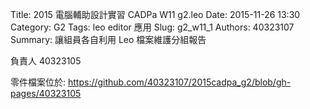 Title: 2015 電腦輔助設計實習 CADPa W11 g2.leo 
Date: 2015-11-26 13:30
Category: G2
Tags: leo editor 應用
Slug: g2_w11_1
Authors: 40323107
Summary: 讓組員各自利用 Leo 檔案維護分組報告

負責人  40323105  

零件檔案位於: <https://github.com/40323107/2015cadpa_g2/blob/gh-pages/40323105>


<script src="https://embed.github.com/view/3d/40323107/2015cadpa_g2/gh-pages/40323105/cylinder2.stl"></script>

<br />
